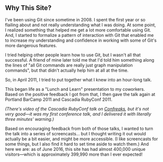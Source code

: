 ## Why This Site? ##

I've been using Git since sometime in 2008. I spent the first year or so flailing about and not really understanding what I was doing. At some point, I realized something that helped me get a lot more comfortable using Git. And, I started to formalize a pattern of interaction with Git that enabled me to increase my understanding and confidence in working with some of Git's more dangerous features.

I tried helping other people learn how to use Git, but I wasn't all that successful. A friend of mine later told me that I'd told him something along the lines of "all Git commands are really just graph manipulation commands", but that didn't actually help him at all at the time.

So, in April 2011, I tried to put together what I knew into an hour-long talk.

This began life as a "Lunch and Learn" presentation to my coworkers. Based on the positive feedback I got from that, I then gave the talk again at Portland BarCamp 2011 and Cascadia RubyConf 2011.

_(There's video of the Cascadia RubyConf talk on [Confreaks](http://confreaks.net/videos/612-cascadiaruby2011-think-like-a-git), but it's not very good—it was my first conference talk, and I delivered it with literally three minutes' warning.)_

Based on encouraging feedback from both of those talks, I wanted to turn the talk into a series of screencasts... but I thought writing it out would actually be a bit easier, and might be more accessible. (I like screencasts for some things, but I also find it hard to set time aside to watch them.) And here we are: as of June 2016, this site has had almost 400,000 unique visitors—which is approximately 399,990 more than I ever expected!
